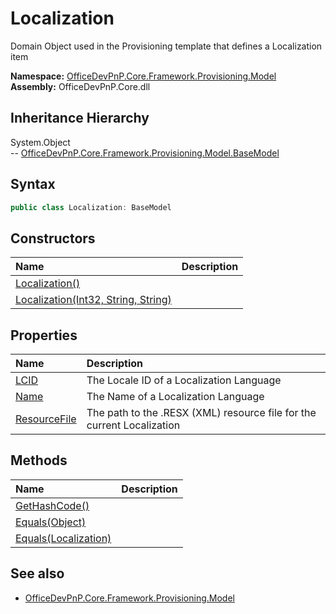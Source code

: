 # Localization
Domain Object used in the Provisioning template that defines a Localization item  

**Namespace:** [OfficeDevPnP.Core.Framework.Provisioning.Model](OfficeDevPnP.Core.Framework.Provisioning.Model.md)  
**Assembly:** OfficeDevPnP.Core.dll  
## Inheritance Hierarchy
System.Object  
-- [OfficeDevPnP.Core.Framework.Provisioning.Model.BaseModel](OfficeDevPnP.Core.Framework.Provisioning.Model.BaseModel.md)
## Syntax
```C#
public class Localization: BaseModel
```
## Constructors
|**Name**|**Description**|
|:-----|:-----|
| [Localization()](OfficeDevPnP.Core.Framework.Provisioning.Model.Localization.ctor1.md) | 
| [Localization(Int32, String, String)](OfficeDevPnP.Core.Framework.Provisioning.Model.Localization.ctor2.md) | 
## Properties
|**Name**|**Description**|
|:-----|:-----|
| [LCID](OfficeDevPnP.Core.Framework.Provisioning.Model.Localization.LCID.md) | The Locale ID of a Localization Language
| [Name](OfficeDevPnP.Core.Framework.Provisioning.Model.Localization.Name.md) | The Name of a Localization Language
| [ResourceFile](OfficeDevPnP.Core.Framework.Provisioning.Model.Localization.ResourceFile.md) | The path to the .RESX (XML) resource file for the current Localization
## Methods
|**Name**|**Description**|
|:-----|:-----|
| [GetHashCode()](OfficeDevPnP.Core.Framework.Provisioning.Model.Localization.1C6872BD.md) | 
| [Equals(Object)](OfficeDevPnP.Core.Framework.Provisioning.Model.Localization.3520DDBB.md) | 
| [Equals(Localization)](OfficeDevPnP.Core.Framework.Provisioning.Model.Localization.8AE42B7D.md) | 
## See also
- [OfficeDevPnP.Core.Framework.Provisioning.Model](OfficeDevPnP.Core.Framework.Provisioning.Model.md)
